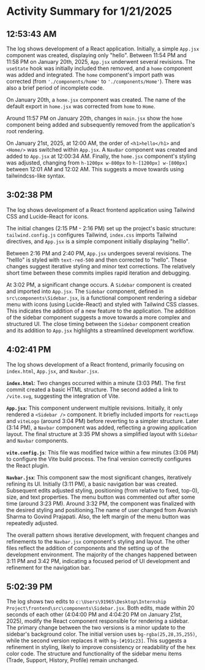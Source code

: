 # Activity Summary for 1/21/2025

## 12:53:43 AM
The log shows development of a React application.  Initially, a simple `App.jsx` component was created, displaying only "hello".  Between 11:54 PM and 11:58 PM on January 20th, 2025,  `App.jsx` underwent several revisions.  The `useState` hook was initially included then removed, and a `home` component was added and integrated. The `home` component's import path was corrected (from `'./components/home'` to `'./components/Home'`). There was also a brief period of incomplete code.

On January 20th, a `home.jsx` component was created. The name of the default export in `home.jsx` was corrected from `home` to `Home`.

Around 11:57 PM on January 20th, changes in `main.jsx` show the `home` component being added and subsequently removed from the application's root rendering.

On January 21st, 2025, at 12:00 AM, the order of `<h1>hello</h1>` and `<Home/>` was switched within `App.jsx`. A `NavBar` component was created and added to `App.jsx` at 12:00:34 AM.  Finally, the `home.jsx` component's styling was adjusted, changing from `h-1200px w-800px` to `h-[1200px] w-[800px]` between 12:01 AM and 12:02 AM.  This suggests a move towards using tailwindcss-like syntax.


## 3:02:38 PM
The log shows development of a React frontend application using Tailwind CSS and Lucide-React for icons.

The initial changes (2:15 PM - 2:16 PM) set up the project's basic structure: `tailwind.config.js` configures Tailwind, `index.css` imports Tailwind directives, and `App.jsx` is a simple component initially displaying "helllo".

Between 2:16 PM and 2:40 PM, `App.jsx` undergoes several revisions.  The "helllo" is styled with `text-red-500` and then corrected to "hello".  These changes suggest iterative styling and minor text corrections.  The relatively short time between these commits implies rapid iteration and debugging.


At 3:02 PM, a significant change occurs. A `Sidebar` component is created and imported into `App.jsx`.  The `Sidebar` component, defined in `src\components\Sidebar.jsx`, is a functional component rendering a sidebar menu with icons (using Lucide-React) and styled with Tailwind CSS classes. This indicates the addition of a new feature to the application.  The addition of the sidebar component suggests a move towards a more complex and structured UI.  The close timing between the `Sidebar` component creation and its addition to `App.jsx` highlights a streamlined development workflow.


## 4:02:41 PM
The log shows development of a React frontend, primarily focusing on `index.html`, `App.jsx`, and `Navbar.jsx`.

**`index.html`**:  Two changes occurred within a minute (3:03 PM). The first commit created a basic HTML structure. The second added a link to `/vite.svg`, suggesting the integration of Vite.

**`App.jsx`**: This component underwent multiple revisions. Initially, it only rendered a `<Sidebar />` component.  It briefly included imports for `reactLogo` and `viteLogo` (around 3:04 PM) before reverting to a simpler structure. Later (3:14 PM), a `Navbar` component was added, reflecting a growing application layout.  The final structure at 3:35 PM shows a simplified layout with `Sidebar` and `Navbar` components.


**`vite.config.js`**: This file was modified twice within a few minutes (3:06 PM) to configure the Vite build process. The final version correctly configures the React plugin.


**`Navbar.jsx`**: This component saw the most significant changes, iteratively refining its UI.  Initially (3:11 PM), a basic navigation bar was created.  Subsequent edits adjusted styling,  positioning (from relative to fixed, top-0), size, and text properties.  The menu button was commented out after some time (around 3:23 PM).  Around 3:32 PM, the component was finalized with the desired styling and positioning.The name of user changed from Avanish Sharma to Govind Prajapati. Also, the left margin of the menu button was repeatedly adjusted.


The overall pattern shows iterative development, with frequent changes and refinements to the `Navbar.jsx` component's styling and layout. The other files reflect the addition of components and the setting up of the development environment.  The majority of the changes happened between 3:11 PM and 3:42 PM, indicating a focused period of UI development and refinement for the navigation bar.


## 5:02:39 PM
The log shows two edits to `c:\Users\91965\Desktop\Internship Project\frontend\src\components\Sidebar.jsx`.  Both edits, made within 20 seconds of each other (4:04:00 PM and 4:04:20 PM on January 21st, 2025), modify the React component responsible for rendering a sidebar.  The primary change between the two versions is a minor update to the sidebar's background color.  The initial version uses `bg-rgba(25,28,35,255)`, while the second version replaces it with `bg-[#191c23]`. This suggests a refinement in styling, likely to improve consistency or readability of the hex color code. The structure and functionality of the sidebar menu items (Trade, Support, History, Profile) remain unchanged.
